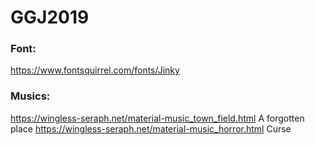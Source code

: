 # GGJ2019

### Font:
https://www.fontsquirrel.com/fonts/Jinky

### Musics:
https://wingless-seraph.net/material-music_town_field.html A forgotten place
https://wingless-seraph.net/material-music_horror.html Curse
